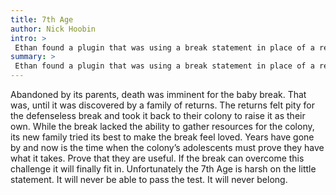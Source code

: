 ```yaml
---
title: 7th Age
author: Nick Hoobin
intro: >
 Ethan found a plugin that was using a break statement in place of a return. Breaks outside switches and loops has been deprecated as of PHP 7.
summary: >
 Ethan found a plugin that was using a break statement in place of a return. Breaks outside switches and loops has been deprecated as of PHP 7.
---
```


Abandoned by its parents, death was imminent for the baby break. That was, until it was discovered by a family of returns. The returns felt pity for the defenseless break and took it back to their colony to raise it as their own. While the break lacked the ability to gather resources for the colony, its new family tried its best to make the break feel loved. Years have gone by and now is the time when the colony’s adolescents must prove they have what it takes. Prove that they are useful. If the break can overcome this challenge it will finally fit in. Unfortunately the 7th Age is harsh on the little statement. It will never be able to pass the test. It will never belong.
